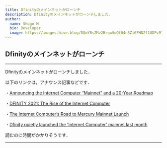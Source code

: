 ```yaml
---
title: Dfinityのメインネットがローンチ
description: Dfinityのメインネットがローンチしました．
author:
  name: Shogo M
  bio: Developer.
  image: https://images.hive.blog/DQmYBsZMv2BrqwSuQf84nSZi6FHNZf1UDPv9YzqTo7w5qjw/IMG_0435.JPG
---
```


## Dfinityのメインネットがローンチ

<author :author="author"></author>

---

Dfinityのメインネットがローンチしました．

以下のリンクは，アナウンス記事などです．

・[Announcing the Internet Computer “Mainnet” and a 20-Year Roadmap](https://medium.com/dfinity/announcing-internet-computer-mainnet-and-a-20-year-roadmap-790e56cbe04a)

・[DFINITY 2021: The Rise of the Internet Computer](https://medium.com/dfinity/dfinity-2021-the-rise-of-the-internet-computer-16d0ee8bcedf)

・[The Internet Computer’s Road to Mercury Mainnet Launch](https://medium.com/dfinity/the-internet-computer-road-to-mercury-mainnet-launch-c54c1712788b)

・[Dfinity quietly launched the 'Internet Computer' mainnet last month](https://cointelegraph.com/news/dfinity-quietly-launched-the-internet-computer-mainnet-last-month)


読むのに時間がかかりそうです．

---